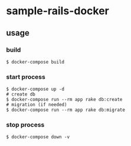 # sample-rails-docker

## usage

### build

```
$ docker-compose build
```

### start process

```
$ docker-compose up -d
# create db
$ docker-compose run --rm app rake db:create
# migration (if needed)
$ docker-compose run --rm app rake db:migrate
```

### stop process

```
$ docker-compose down -v
```